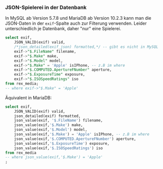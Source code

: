 
### JSON-Spielerei in der Datenbank

In MySQL ab Version 5.7.8 und MariaDB ab Version 10.2.3 kann man die JSON-Daten in der ```exif```-Spalte auch zur Filterung verwenden. Leider unterschiedlich je Datenbank, daher "nur" eine Spielerei.

```sql
select exif,
	JSON_VALID(exif) valid,
	/*json_detailed(exif_json) formatted,*/ -- gibt es nicht in MySQL
	exif->"$.FileName" filename,
	exif->"$.Make" make,
	exif->"$.Model" model,
	exif->"$.Make" = 'Apple' isIPhone, -- z.B im where
	exif->"$.COMPUTED.ApertureFNumber" aperture,
	exif->"$.ExposureTime" exposure,
	exif->"$.ISOSpeedRatings" iso
from rex_media;
-- where exif->"$.Make" = 'Apple'
```

Äquivalent in MariaDB:

```sql
select exif,
	JSON_VALID(exif) valid,
	json_detailed(exif) formatted,
	json_value(exif, '$.FileName') filename,
	json_value(exif,'$.Make') make,
	json_value(exif,'$.Model') model,
	json_value(exif,'$.Make') = 'Apple' isIPhone, -- z.B im where
	json_value(exif,'$.COMPUTED.ApertureFNumber') aperture,
	json_value(exif,'$.ExposureTime') exposure,
	json_value(exif,'$.ISOSpeedRatings') iso
from rex_media
-- where json_value(exif,'$.Make') = 'Apple'
;
```
